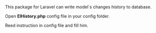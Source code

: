 This package for Laravel can write model`s changes history to
database.

Open **ElHistory.php** config file in your config folder.

Reed instruction in config file and fill him.




